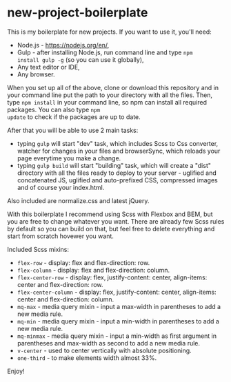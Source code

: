 # new-project-boilerplate

This is my boilerplate for new projects. If you want to use it, you'll need:
- Node.js - https://nodejs.org/en/,
- Gulp - after installing Node.js, run command line and type <code>npm install gulp -g</code> (so you can use it globally),
- Any text editor or IDE,
- Any browser.

When you set up all of the above, clone or download this repository and in your command line put the path to your directory with all the files. Then, type <code>npm install</code> in your command line, so npm can install all required packages. You can also type <code>npm update</code> to check if the packages are up to date.

After that you will be able to use 2 main tasks:
- typing <code>gulp</code> will start "dev" task, which includes Scss to Css converter, watcher for changes in your files and browserSync, which reloads your page everytime you make a change.
- typing <code>gulp build</code> will start "building" task, which will create a "dist" directory with all the files ready to deploy to your server - uglified and concatenated JS, uglified and auto-prefixed CSS, compressed images and of course your index.html.

Also included are normalize.css and latest jQuery.

With this boilerplate I recommend using Scss with Flexbox and BEM, but you are free to change whatever you want. There are already few Scss rules by default so you can build on that, but feel free to delete everything and start from scratch hovewer you want.

Included Scss mixins:
- <code>flex-row</code> - display: flex and flex-direction: row.
- <code>flex-column</code> - display: flex and flex-direction: column.
- <code>flex-center-row</code> - display: flex, justify-content: center, align-items: center and flex-direction: row.
- <code>flex-center-column</code> - display: flex, justify-content: center, align-items: center and flex-direction: column.
- <code>mq-max</code> - media query mixin - input a max-width in parentheses to add a new media rule.
- <code>mq-min</code> - media query mixin - input a min-width in parentheses to add a new media rule.
- <code>mq-minmax</code> - media query mixin - input a min-width as first argument in parentheses and max-width as second to add a new media rule.
- <code>v-center</code> - used to center vertically with absolute positioning.
- <code>one-third</code> - to make elements width almost 33%.

Enjoy!
